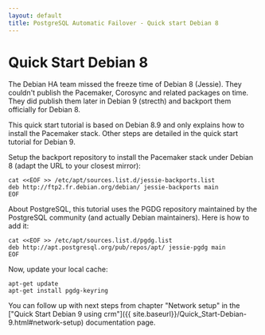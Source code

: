 ```yaml
---
layout: default
title: PostgreSQL Automatic Failover - Quick start Debian 8
---
```


# Quick Start Debian 8

The Debian HA team missed the freeze time of Debian 8 (Jessie). They couldn't
publish the Pacemaker, Corosync and related packages on time. They did publish
them later in Debian 9 (strecth) and backport them officially for Debian 8.

This quick start tutorial is based on Debian 8.9 and only explains how to
install the Pacemaker stack. Other steps are detailed in the quick start
tutorial for Debian 9.

Setup the backport repository to install the Pacemaker stack under Debian 8
(adapt the URL to your closest mirror):

```
cat <<EOF >> /etc/apt/sources.list.d/jessie-backports.list
deb http://ftp2.fr.debian.org/debian/ jessie-backports main
EOF
```

About PostgreSQL, this tutorial uses the PGDG repository maintained by the
PostgreSQL community (and actually Debian maintainers). Here is how to add it:

```
cat <<EOF >> /etc/apt/sources.list.d/pgdg.list
deb http://apt.postgresql.org/pub/repos/apt/ jessie-pgdg main
EOF
```

Now, update your local cache:

```
apt-get update
apt-get install pgdg-keyring
```

You can follow up with next steps from chapter "Network setup" in the
["Quick Start Debian 9 using crm"]({{ site.baseurl}}/Quick_Start-Debian-9.html#network-setup)
documentation page.

